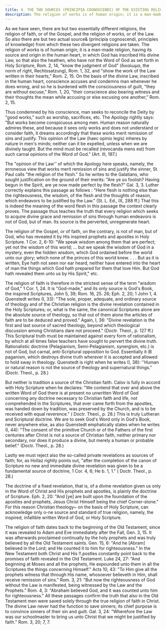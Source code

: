 ```yaml
---
title: 4. THE TWO SOURCES (PRINCIPIA COGNOSCENDI) OF THE EXISTING RELIGIONS.
description: The religion of works is of human origin; it is a man-made religion, having its source and origin in the human heart...
---
```


As we have seen, there are but two essentially different religions, the religion of faith, or of the Gospel, and the religion of works, or of the Law. So also there are but two actual source& (principia cognoscendi, principles of knowledge) from which these two divergent religions are taken. The religion of works is of human origin; it is a man-made religion, having its source and origin in the human heart, in which God has inscribed His divine Law, so that also the heathen, who have not the Word of God as set forth in Holy Scripture, Rom. 2, 14, "know the judgment of God" (δικαίωμα, the norm of right, Rechtssatzung), Rom. 1, 32, and "show the work of the Law written in their hearts," Rom. 2, 15. On the basis of the divine Law, inscribed in the human heart, conscience accuses and condemns man whenever he does wrong, and so he is burdened with the consciousness of guilt, "they are without excuse," Rom. 1, 20, "their conscience also bearing witness and their thoughts the mean while accusing or else excusing one another," Rom. 2, 15.

Thus condemned by his conscience, man seeks to reconcile the Deity by "good works," such as worship, sacrifices, etc. The Apology rightly says: "But works become conspicuous among men. Human reason naturally admires these, and because it sees only works and does not understand or consider faith, it dreams accordingly that these works merit remission of sins and justify. This opinion of the Law (haec opinio legis) inheres by nature in men's minds; neither can it be expelled, unless when we are divinely taught. But the mind must be recalled (revocanda mens est) from such carnal opinions of the Word of God." (Art. III, 197.)

The "opinion of the Law'' of which the Apology here speaks, namely, the erroneous view that works merit remission of sins and justify the sinner, St. Paul calls "the religion of the flesh." So he writes to the Galatians, who sought justification on the ground of their merits: "Are ye so foolish? Having begun in the Spirit, are ye now made perfect by the flesh?" Gal. 3, 3. Luther correctly explains this passage as follows : "Here flesh is nothing else than the righteousness, the wisdom, of the flesh and the thoughts of reason, which endeavors to be justified by the Law." (St. L. Ed., IX, 288 ff.) That this is indeed the meaning of the word flesh in this passage the context clearly proves. The passage thus teaches the truth that every religion which seeks to acquire divine grace and remission of sins through human endeavors is not of God, but of man. Its source is the perverted, unregenerate heart.

The religion of the Gospel, or of faith, on the contrary, is not of man, but of God, who has revealed it by His inspired prophets and apostles in Holy Scripture. 1 Cor. 2, 6-10: "We speak wisdom among them that are perfect; yet not the wisdom of this world; ... but we speak the wisdom of God in a mystery, even the hidden wisdom, which God ordained before the world unto our glory; which none of the princes of this world knew. . . . But as it is written, Eye hath not seen nor ear heard, neither have entered into the heart of man the things which God hath prepared for them that love Him. But God hath revealed them unto us by His Spirit," etc.

The religion of faith is therefore in the strictest sense of the term "wisdom of God," 1 Cor. 1, 24. It is "God-made," and its only source is God's Book, the inspired Scriptures, John 5, 39; Rom. 16, 25. 26; Eph. 2, 20; 1 John 1, 4. Quenstedt writes (I, 33): "The sole, proper, adequate, and ordinary source of theology and of the Christian religion is the divine revelation contained in the Holy Scriptures; or, what is the same, the canonical Scriptures alone are the absolute source of theology, so that out of them alone the articles of faith are to be deduced and proved." Again, I, 36: "Divine revelation is the first and last source of sacred theology, beyond which theological discussion among Christians dare not proceed." (Doctr. Theol., p. 127 ff.) This Scriptural truth must be maintained against every form of rationalism, by which at all times false teachers have sought to pervert the divine truth. Rationalistic doctrine (Pelagianism, Semi-Pelagianism, synergism, etc.) is not of God, but carnal, anti-Scriptural opposition to God. Essentially it iB paganism, which destroys divine truth wherever it is accepted and allowed to hold sway in theology. Quenstedt is right when he writes (I, 38): ''Human or natural reason is not the source of theology and supernatural things." (Doctr. Theol., p. 28.)

But neither is tradition a source of the Christian faith. Calov is fully in accord with Holy Scripture when he declares: "We contend that over and above the written Word of God there is at present no unwritten Word of God concerning any doctrine necessary to Christian faith and life, not comprehended in the Scriptures, that ever came forth from the apostles, was handed down by tradition, was preserved by the Church, and is to be received with equal reverence." ( Doctr. Theol., p. 28.) This is truly Lutheran and Scriptural doctrine. We are to seek God's Word only in God's Book, never anywhere else, as also Quenstedt emphatically states when he writes (I, 44): "The consent of the primitive Church or of the Fathers of the first centuries after Christ is not a source of Christian faith, neither primary nor secondary, nor does it produce a divine, but merely a human or probable belief." (Doctr. Theol., p. 28.)

Lastly we must reject also the so-called private revelations as sources of faith; for, as Hollaz rightly points out, "after the completion of the canon of Scripture no new and immediate divine revelation was given to be a fundamental source of doctrine, 1 Cor. 4, 6; He b. 1, 1." ( Doctr. Theol., p. 28.)

The doctrine of a fixed revelation, that is, of a divine revelation given us only in the Word of Christ and His prophets and apostles, is plainly the doctrine of Scripture. Eph. 2, 20: "And [ye] are built upon the foundation of the apostles and prophets, Jesus Christ Himself being the chief Corner-stone." For this reason Christian theology~ on the basis of Holy Scripture, can acknowledge only o-ne source and standard of true religion, namely, the inspired, infallible written Word of God, or Holy Scripture.

The religion of faith dates back to the beginning of the Old Testament, since it was revealed to Adam and Eve immediately after the Fall, Gen. 3, 15. It was afterwards proclaimed continually by the holy prophets and was truly believed by all the Old Testament saints. Gen. 15, 6: "And he [Abram] believed in the Lord; and He counted it to him for righteousness." In the New Testament both Christ and His !!.postles constantly point back to the promises of faith revealed in the Old Testament. Luke 24, 27: "And beginning at Moses and all the prophets, He expounded unto them in all the Scriptures the things concerning Himself." Acts 10, 43: "To Him give all the prophets witness that through His name, whosoever believeth in Him, shall receive remission of sins." Rom. 3, 21: "But now the righteousness of God without the Law is manifested, being witnessed by the Law and the Prophets." Rom. 4, 3: "Abraham believed God, and it was counted unto him for righteousness." All these passages confirm the truth that also in the Old Testament men were saved solely through the true religion of faith in Christ. The divine Law never had the function to save sinners; its chief purpose is to convince sinners of their sin and guilt. Gal. 3, 24: "Wherefore the Law was our schoolmaster to bring us unto Christ that we might be justified by faith." Rom. 3, 20; 7, 7.

